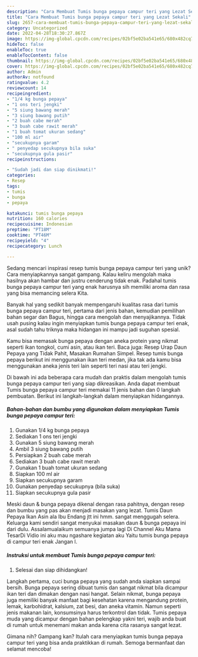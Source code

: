 ```yaml
---
description: "Cara Membuat Tumis bunga pepaya campur teri yang Lezat Sekali"
title: "Cara Membuat Tumis bunga pepaya campur teri yang Lezat Sekali"
slug: 2657-cara-membuat-tumis-bunga-pepaya-campur-teri-yang-lezat-sekali
category: Uncategorized
date: 2022-04-28T18:30:27.867Z
image: https://img-global.cpcdn.com/recipes/02bf5e02ba541e65/680x482cq70/tumis-bunga-pepaya-campur-teri-foto-resep-utama.jpg
hideToc: false
enableToc: true
enableTocContent: false
thumbnail: https://img-global.cpcdn.com/recipes/02bf5e02ba541e65/680x482cq70/tumis-bunga-pepaya-campur-teri-foto-resep-utama.jpg
cover: https://img-global.cpcdn.com/recipes/02bf5e02ba541e65/680x482cq70/tumis-bunga-pepaya-campur-teri-foto-resep-utama.jpg
author: Admin
authorAv: notfound
ratingvalue: 4.2
reviewcount: 14
recipeingredient:
- "1/4 kg bunga pepaya"
- "1 ons teri jengki"
- "5 siung bawang merah"
- "3 siung bawang putih"
- "2 buah cabe merah"
- "3 buah cabe rawit merah"
- "1 buah tomat ukuran sedang"
- "100 ml air"
- "secukupnya garam"
- " penyedap secukupnya bila suka"
- "secukupnya gula pasir"
recipeinstructions:

- "Sudah jadi dan siap dinikmati!"
categories:
- Resep
tags:
- tumis
- bunga
- pepaya

katakunci: tumis bunga pepaya 
nutrition: 160 calories
recipecuisine: Indonesian
preptime: "PT18M"
cooktime: "PT46M"
recipeyield: "4"
recipecategory: Lunch

---
```





Sedang mencari inspirasi resep tumis bunga pepaya campur teri yang unik? Cara menyiapkannya sangat gampang. Kalau keliru mengolah maka hasilnya akan hambar dan justru cenderung tidak enak. Padahal tumis bunga pepaya campur teri yang enak harusnya sih memiliki aroma dan rasa yang bisa memancing selera Kita.





Banyak hal yang sedikit banyak mempengaruhi kualitas rasa dari tumis bunga pepaya campur teri, pertama dari jenis bahan, kemudian pemilihan bahan segar dan Bagus, hingga cara mengolah dan menyajikannya. Tidak usah pusing kalau ingin menyiapkan tumis bunga pepaya campur teri enak,      asal sudah tahu triknya maka hidangan ini mampu jadi suguhan spesial.














Kamu bisa memasak bunga pepaya dengan aneka protein yang nikmat seperti ikan tongkol, cumi asin, atau ikan teri. Baca juga: Resep Urap Daun Pepaya yang Tidak Pahit, Masakan Rumahan Simpel. Resep tumis bunga pepaya berikut ini menggunakan ikan teri medan, jika tak ada kamu bisa menggunakan aneka jenis teri lain seperti teri nasi atau teri jengki.






Di bawah ini ada beberapa cara mudah dan praktis dalam mengolah tumis bunga pepaya campur teri yang siap dikreasikan. Anda dapat membuat Tumis bunga pepaya campur teri memakai 11 jenis bahan dan 0 langkah pembuatan. Berikut ini langkah-langkah dalam menyiapkan hidangannya.

<!--inarticleads1-->

##### Bahan-bahan dan bumbu yang digunakan dalam menyiapkan Tumis bunga pepaya campur teri:

1. Gunakan 1/4 kg bunga pepaya
1. Sediakan 1 ons teri jengki
1. Gunakan 5 siung bawang merah
1. Ambil 3 siung bawang putih
1. Persiapkan 2 buah cabe merah
1. Sediakan 3 buah cabe rawit merah
1. Gunakan 1 buah tomat ukuran sedang
1. Siapkan 100 ml air
1. Siapkan secukupnya garam
1. Gunakan  penyedap secukupnya (bila suka)
1. Siapkan secukupnya gula pasir


Meski daun &amp; bunga pepaya dikenal dengan rasa pahitnya, dengan resep dan bumbu yang pas akan menjadi masakan yang lezat. Tumis Daun Pepaya Ikan Asin ala Ibu Endang jtt ini hmm. sangat menggugah selera. Keluarga kami sendiri sangat menyukai masakan daun &amp; bunga pepaya ini dari dulu. Assalamualaikum semuanya jumpa lagi Di Channel Aku Mama TesarDi Vidio ini aku mau ngashare kegiatan aku Yaitu tumis bunga pepaya di campur teri enak Jangan l. 

<!--inarticleads2-->

##### Instruksi untuk membuat Tumis bunga pepaya campur teri:


1. Selesai dan siap dihidangkan!

Langkah pertama, cuci bunga pepaya yang sudah anda siapkan sampai bersih. Bunga pepaya sering dibuat tumis dan sangat nikmat bila dicampur ikan teri dan dimakan dengan nasi hangat. Selain nikmat, bunga pepaya juga memiliki banyak manfaat bagi kesehatan karena mengandung protein, lemak, karbohidrat, kalsium, zat besi, dan aneka vitamin. Namun seperti jenis makanan lain, konsumsinya harus terkontrol dan tidak. Tumis pepaya muda yang dicampur dengan bahan pelengkap yakni teri, wajib anda buat di rumah untuk menemani makan anda karena cita rasanya sangat lezat. 

Gimana nih? Gampang kan? Itulah cara menyiapkan tumis bunga pepaya campur teri yang bisa anda praktikkan di rumah. Semoga bermanfaat dan selamat mencoba!
